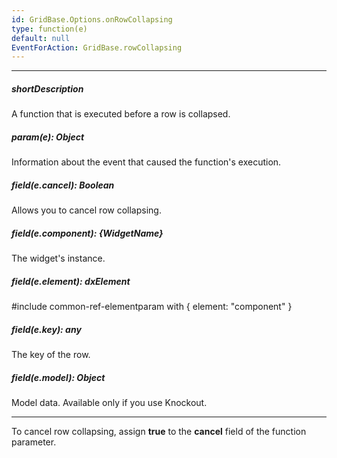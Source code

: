 ```yaml
---
id: GridBase.Options.onRowCollapsing
type: function(e)
default: null
EventForAction: GridBase.rowCollapsing
---
```

---
##### shortDescription
A function that is executed before a row is collapsed.

##### param(e): Object
Information about the event that caused the function's execution.

##### field(e.cancel): Boolean
Allows you to cancel row collapsing.

##### field(e.component): {WidgetName}
The widget's instance.

##### field(e.element): dxElement
#include common-ref-elementparam with { element: "component" }

##### field(e.key): any
The key of the row.

##### field(e.model): Object
Model data. Available only if you use Knockout.

---
To cancel row collapsing, assign **true** to the **cancel** field of the function parameter.